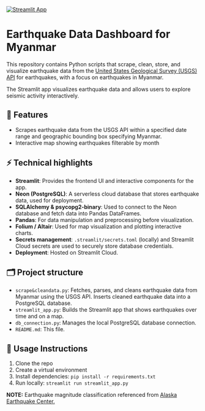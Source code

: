 [![Streamlit App](https://static.streamlit.io/badges/streamlit_badge_black_white.svg)](https://myanmar-earthquakes.streamlit.app/)

# Earthquake Data Dashboard for Myanmar

This repository contains Python scripts that scrape, clean, store, and visualize earthquake data from the [United States Geological Survey (USGS) API](https://earthquake.usgs.gov/fdsnws/event/1/) for earthquakes, with a focus on earthquakes in Myanmar. <br>

The Streamlit app visualizes earthquake data and allows users to explore seismic activity interactively. 

## 📌 Features

- Scrapes earthquake data from the USGS API within a specified date range and geographic bounding box specifying Myanmar.
- Interactive map showing earthquakes filterable by month

## ⚡ Technical highlights

- **Streamlit**: Provides the frontend UI and interactive components for the app.
- **Neon (PostgreSQL)**: A serverless cloud database that stores earthquake data, used for deployment.
- **SQLAlchemy & psycopg2-binary**: Used to connect to the Neon database and fetch data into Pandas DataFrames.
- **Pandas**: For data manipulation and preprocessing before visualization.
- **Folium / Altair**: Used for map visualization and plotting interactive charts.
- **Secrets management**: `.streamlit/secrets.toml` (locally) and Streamlit Cloud secrets are used to securely store database credentials.
- **Deployment**: Hosted on Streamlit Cloud.

## 🗂️ Project structure

- `scrape&cleandata.py`: Fetches, parses, and cleans earthquake data from Myanmar using the USGS API. Inserts cleaned earthquake data into a PostgreSQL database.
- `streamlit_app.py`: Builds the Streamlit app that shows earthquakes over time and on a map.
- `db_connection.py`: Manages the local PostgreSQL database connection.
- `README.md`: This file.

## 🧪 Usage Instructions

1. Clone the repo
2. Create a virtual environment
3. Install dependencies: `pip install -r requirements.txt`
4. Run locally: `streamlit run streamlit_app.py`

**NOTE:** Earthquake magnitude classification referenced from [Alaska Earthquake Center.](https://earthquake.alaska.edu/earthquake-magnitude-classes)
